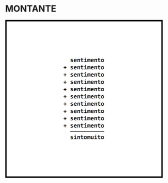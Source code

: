 # MONTANTE

![](https://github.com/DanielBrito/no-ritmo-de-algo/blob/master/PoemasVisuais/img/montante.jpg)
